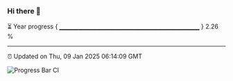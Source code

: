 ### Hi there 👋

⏳ Year progress { ▁▁▁▁▁▁▁▁▁▁▁▁▁▁▁▁▁▁▁▁▁▁▁▁▁▁▁▁▁▁ } 2.26 %

---

⏰ Updated on Thu, 09 Jan 2025 06:14:09 GMT

![Progress Bar CI](https://github.com/Shyam-Makwana/GitHub-Actions-Demo/workflows/Progress%20Bar%20CI/badge.svg)
